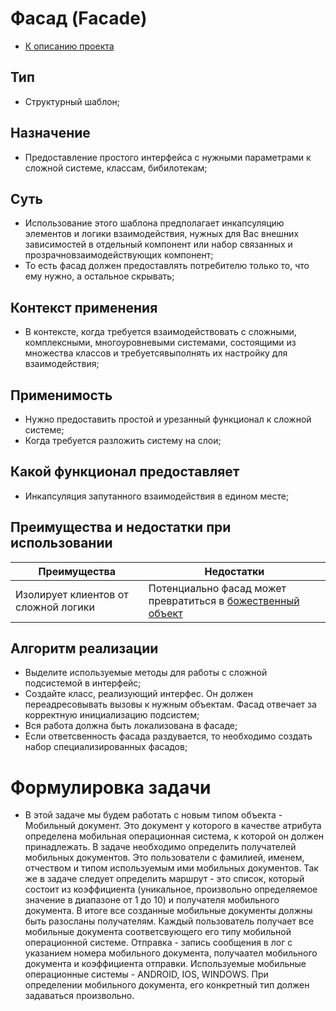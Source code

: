 # Фасад (Facade)
* [К описанию проекта](https://github.com/engine-it-in/java-design-patterns)
## Тип
* Структурный шаблон;
## Назначение
* Предоставление простого интерфейса с нужными параметрами к 
сложной системе, классам, бибилотекам;
## Суть
* Использование этого шаблона предполагает инкапсуляцию элементов 
и логики взаимодействия, нужных для Вас внешних зависимостей в отдельный компонент 
или набор связанных и прозрачновзаимодействующих компонент;
* То есть фасад должен предоставлять потребителю только то, что ему нужно, а остальное
скрывать;
## Контекст применения
* В контексте, когда требуется взаимодействовать с сложными, комплексными, 
многоуровневыми системами, состоящими из множества классов и требуетсявыполнять 
их настройку для взаимодействия;
## Применимость
* Нужно предоставить простой и урезанный функционал к сложной системе; 
* Когда требуется разложить систему на слои;
## Какой функционал предоставляет
* Инкапсуляция запутанного взаимодействия в едином месте;
## Преимущества и недостатки при использовании
| Преимущества                         | Недостатки                                                                                                       |
|--------------------------------------|------------------------------------------------------------------------------------------------------------------|
| Изолирует клиентов от сложной логики | Потенциально фасад может превратиться в [божественный объект](https://ru.wikipedia.org/wiki/Божественный_объект) |
## Алгоритм реализации
* Выделите используемые методы для работы с сложной подсистемой в интерфейс;
* Создайте класс, реализующий интерфес. Он должен переадресовывать вызовы
  к нужным объектам. Фасад отвечает за корректную инициализацию подсистем;
* Вся работа должна быть локализована в фасаде;
* Если ответсвенность фасада раздувается,
  то необходимо создать набор специализированных фасадов;
# Формулировка задачи
* В этой задаче мы будем работать с новым типом объекта - Мобильный документ.
Это документ у которого в качестве атрибута определена мобильная операционная система, 
к которой он должен принадлежать. В задаче необходимо определить получателей мобильных документов.
Это пользователи с фамилией, именем, отчеством и типом используемым ими мобильных документов.
Так же в задаче следует определить маршрут - это список, который состоит из коэффициента 
(уникальное, произвольно определяемое значение в диапазоне от 1 до 10) и получателя мобильного документа.
В итоге все созданные мобильные документы должны быть разосланы получателям. Каждый пользователь получает 
все мобильные документа соответсвующего его типу мобильной операционной системе. Отправка -
запись сообщения в лог с указанием номера мобильного документа, получаател мобильного документа и коэффициента отправки.
Используемые мобильные операционные системы - ANDROID, IOS, WINDOWS. 
При определении мобильного документа, его конкретный тип должен задаваться произвольно.
